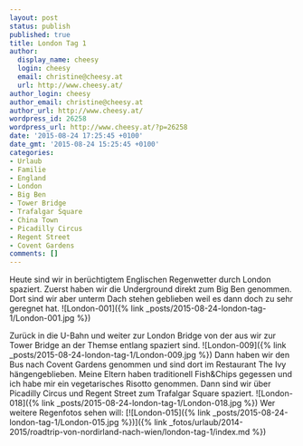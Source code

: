 ```yaml
---
layout: post
status: publish
published: true
title: London Tag 1
author:
  display_name: cheesy
  login: cheesy
  email: christine@cheesy.at
  url: http://www.cheesy.at/
author_login: cheesy
author_email: christine@cheesy.at
author_url: http://www.cheesy.at/
wordpress_id: 26258
wordpress_url: http://www.cheesy.at/?p=26258
date: '2015-08-24 17:25:45 +0100'
date_gmt: '2015-08-24 15:25:45 +0100'
categories:
- Urlaub
- Familie
- England
- London
- Big Ben
- Tower Bridge
- Trafalgar Square
- China Town
- Picadilly Circus
- Regent Street
- Covent Gardens
comments: []
---
```

Heute sind wir in berüchtigtem Englischen Regenwetter durch London spaziert. Zuerst haben wir die Underground direkt zum Big Ben genommen. Dort sind wir aber unterm Dach stehen geblieben weil es dann doch zu sehr geregnet hat.
![London-001]({% link _posts/2015-08-24-london-tag-1/London-001.jpg %})
<!--more-->
Zurück in die U-Bahn und weiter zur London Bridge von der aus wir zur Tower Bridge an der Themse entlang spaziert sind.
![London-009]({% link _posts/2015-08-24-london-tag-1/London-009.jpg %})
Dann haben wir den Bus nach Covent Gardens genommen und sind dort im Restaurant The Ivy hängengeblieben. Meine Eltern haben traditionell Fish&Chips gegessen und ich habe mir ein vegetarisches Risotto genommen.
Dann sind wir über Picadilly Circus und Regent Street zum Trafalgar Square spaziert.
![London-018]({% link _posts/2015-08-24-london-tag-1/London-018.jpg %})
Wer weitere Regenfotos sehen will:
[![London-015]({% link _posts/2015-08-24-london-tag-1/London-015.jpg %})]({% link _fotos/urlaub/2014-2015/roadtrip-von-nordirland-nach-wien/london-tag-1/index.md %})
